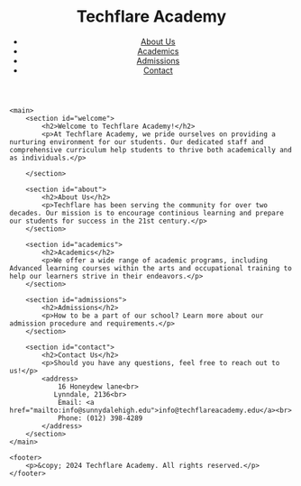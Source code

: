 # 
<!DOCTYPE html>
<html lang="en">
<head>
  
</head>
<body>
    <header>
        <h1>Techflare Academy</h1>
        <nav>
            <ul>
                <li><a href="#about">About Us</a></li>
                <li><a href="#academics">Academics</a></li>
                <li><a href="#admissions">Admissions</a></li>
                <li><a href="#contact">Contact</a></li>
            </ul>
        </nav>
    </header>

    <main>
        <section id="welcome">
            <h2>Welcome to Techflare Academy!</h2>
            <p>At Techflare Academy, we pride ourselves on providing a nurturing environment for our students. Our dedicated staff and comprehensive curriculum help students to thrive both academically and as individuals.</p>
          
        </section>

        <section id="about">
            <h2>About Us</h2>
            <p>Techflare has been serving the community for over two decades. Our mission is to encourage continious learning and prepare our students for success in the 21st century.</p>
        </section>

        <section id="academics">
            <h2>Academics</h2>
            <p>We offer a wide range of academic programs, including Advanced learning courses within the arts and occupational training to help our learners strive in their endeavors.</p>
        </section>

        <section id="admissions">
            <h2>Admissions</h2>
            <p>How to be a part of our school? Learn more about our admission procedure and requirements.</p>
        </section>

        <section id="contact">
            <h2>Contact Us</h2>
            <p>Should you have any questions, feel free to reach out to us!</p>
            <address>
                16 Honeydew lane<br>
               Lynndale, 2136<br> 
                Email: <a href="mailto:info@sunnydalehigh.edu">info@techflareacademy.edu</a><br>
                Phone: (012) 398-4289
            </address>
        </section>
    </main>

    <footer>
        <p>&copy; 2024 Techflare Academy. All rights reserved.</p>
    </footer>
</body>
</html>

